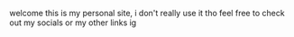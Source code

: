 welcome
this is my personal site, i don't really use it tho
feel free to check out my socials or my other links ig
